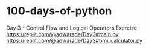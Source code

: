 # 100-days-of-python

Day 3 - Control Flow and Logical Operators
Exercise
https://replit.com/@adwarade/Day3#main.py
https://replit.com/@adwarade/Day3#bmi_calculator.py
